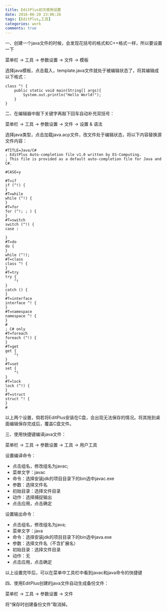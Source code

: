 ```yaml
---
title: EditPlus初次使用设置
date: 2016-06-20 23:06:26
tags: [EditPlus,工具]
categories: work
comments: true
---
```




<!-- more -->

一、创建一个java文件的时候，会发现花括号的格式和C++格式一样，所以要设置一下

菜单栏 → 工具 → 参数设置 → 文件 → 模板

选择java模板，点击载入，template.java文件就处于被编辑状态了，将其编辑成以下格式：
```
class ^! {
	public static void main(String[] args){
		System.out.println("Hello World!");
	}
}

```

二、在编辑器中敲下关键字再敲下回车自动补充双括号：

菜单栏 → 工具 → 参数设置 → 文件 → 设置 & 语法

选择java类型，点击加载java.acp文件，改文件处于编辑状态，将以下内容替换源文件内容：
```
#TITLE=Java/C#
; EditPlus Auto-completion file v1.0 written by ES-Computing.
; This file is provided as a default auto-completion file for Java and C#.

#CASE=y

#T=if
if (^!) {
}
#T=while
while (^!) {
}
#T=for
for (^!; ; ) {
}
#T=switch
switch (^!) {
case :

}
#T=do
do {
}
while (^!);
#T=class
class ^! {
}
#T=try
try {
	^!
}
catch () {
}
#T=interface
interface ^! {
}
#T=namespace
namespace ^! {
}
#
; C# only
#T=foreach
foreach (^!) {
}
#T=get
get {
	^!
}
#T=set
set {
	^!
}
#T=lock
lock (^!) {
}
#T=struct
struct ^! {
}
#

```


以上两个设置，倘若将EditPlus安装在C盘，会出现无法保存的情况。将其拖到桌面编辑保存完成后，覆盖C盘文件。

三、使用快捷键编译java文件：

菜单栏 → 工具 → 参数设置 → 工具 → 用户工具

设置编译命令：
- 点击组名，修改组名为javac;
- 菜单文字：javac
- 命令：选择安装jdk的项目目录下的bin选中javac.exe
- 参数：选择文件名
- 初始目录：选择文件目录
- 动作：选择捕捉输出
- 点击应用，点击确定

设置输出命令：
- 点击组名，修改组名为java;
- 菜单文字：java
- 命令：选择安装jdk的项目目录下的bin选中java.exe
- 参数：选择文件名（不含扩展名）
- 初始目录：选择文件目录
- 动作：无
- 点击应用，点击确定

以上设置完毕后，可以在菜单中工具栏中看到javac和java命令的快捷键

四、使用EditPlus创建的java文件自动生成备份文件：

菜单栏 → 工具 → 参数设置 → 文件 

将“保存时创建备份文件”取消掉。

